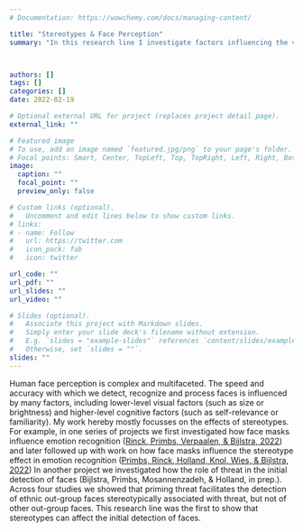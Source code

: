 ```yaml
---
# Documentation: https://wowchemy.com/docs/managing-content/

title: "Stereotypes & Face Perception"
summary: "In this research line I investigate factors influencing the visual perception of faces, with a focus on stereotypes and emotions."



authors: []
tags: []
categories: []
date: 2022-02-19

# Optional external URL for project (replaces project detail page).
external_link: ""

# Featured image
# To use, add an image named `featured.jpg/png` to your page's folder.
# Focal points: Smart, Center, TopLeft, Top, TopRight, Left, Right, BottomLeft, Bottom, BottomRight.
image:
  caption: ""
  focal_point: ""
  preview_only: false

# Custom links (optional).
#   Uncomment and edit lines below to show custom links.
# links:
# - name: Follow
#   url: https://twitter.com
#   icon_pack: fab
#   icon: twitter

url_code: ""
url_pdf: ""
url_slides: ""
url_video: ""

# Slides (optional).
#   Associate this project with Markdown slides.
#   Simply enter your slide deck's filename without extension.
#   E.g. `slides = "example-slides"` references `content/slides/example-slides.md`.
#   Otherwise, set `slides = ""`.
slides: ""
---
```


Human face perception is complex and multifaceted. The speed and accuracy with which we detect, recognize and process faces is influenced by many factors, including lower-level visual factors (such as size or brightness) and higher-level cognitive factors (such as self-relevance or familiarity). My work hereby mostly focusses on the effects of stereotypes. For example, in one series of projects we first investigated how face masks influence emotion recognition ([Rinck, Primbs, Verpaalen, & Bijlstra, 2022](https://doi.org/10.1186/s41235-022-00430-5)) and later followed up with work on how face masks influence the stereotype effect in emotion recognition ([Primbs, Rinck, Holland, Knol, Wies, & Bijlstra, 2022](https://doi.org/10.1016/j.jesp.2022.104394)) In another project we investigated how the role of threat in the initial detection of faces (Bijlstra, Primbs, Mosannenzadeh, & Holland, in prep.). Across four studies we showed that priming threat facilitates the detection of ethnic out-group faces stereotypically associated with threat, but not of other out-group faces. This research line was the first to show that stereotypes can affect the initial detection of faces.


